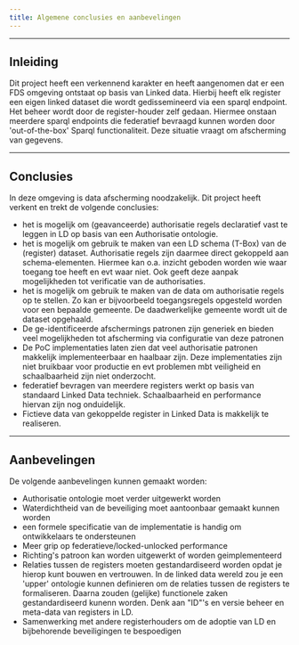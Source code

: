 ```yaml
---
title: Algemene conclusies en aanbevelingen
---
```

---
Inleiding
---
Dit project heeft een verkennend karakter en heeft aangenomen dat er een FDS omgeving ontstaat op basis van Linked data. Hierbij heeft elk register een eigen linked dataset die wordt gedissemineerd via een sparql endpoint. Het beheer wordt door de register-houder zelf gedaan. Hiermee onstaan meerdere sparql endpoints die federatief bevraagd kunnen worden door 'out-of-the-box' Sparql functionaliteit. Deze situatie vraagt om afscherming van gegevens.


---
Conclusies
---

In deze omgeving is data afscherming noodzakelijk. Dit project heeft verkent en trekt de volgende conclusies:

* het is mogelijk om (geavanceerde) authorisatie regels declaratief vast te leggen in LD op basis van een Authorisatie ontologie.
* het is mogelijk om gebruik te maken van een LD schema (T-Box) van de (register) dataset. Authorisatie regels zijn daarmee direct gekoppeld aan schema-elementen. Hiermee kan o.a. inzicht geboden worden wie waar toegang toe heeft en evt waar niet. Ook geeft deze aanpak mogelijkheden tot verificatie van de authorisaties.                      
* het is mogelijk om gebruik te maken van de data om authorisatie regels op te stellen. Zo kan er bijvoorbeeld toegangsregels opgesteld worden voor een bepaalde gemeente. De daadwerkelijke gemeente wordt uit de dataset opgehaald.
* De ge-identificeerde afschermings patronen zijn generiek en bieden veel mogelijkheden tot afscherming via configuratie van deze patronen
* De PoC implementaties laten zien dat veel authorisatie patronen makkelijk implementeerbaar en haalbaar zijn. Deze implementaties zijn niet bruikbaar voor productie en evt problemen mbt veiligheid en schaalbaarheid zijn niet onderzocht.
* federatief bevragen van meerdere registers werkt op basis van standaard Linked Data techniek. Schaalbaarheid en performance hiervan zijn nog onduidelijk.
* Fictieve data van gekoppelde register in Linked Data is makkelijk te realiseren. 

---
Aanbevelingen
---

De volgende aanbevelingen kunnen gemaakt worden:

* Authorisatie ontologie moet verder uitgewerkt worden
* Waterdichtheid van de beveiliging moet aantoonbaar gemaakt kunnen worden
* een formele specificatie van de implementatie is handig om ontwikkelaars te ondersteunen
* Meer grip op federatieve/locked-unlocked performance   
* Richting's patroon kan worden uitgewerkt of worden geimplementeerd
* Relaties tussen de registers moeten gestandardiseerd worden opdat je hierop kunt bouwen en vertrouwen. In de linked data wereld zou je een 'upper' ontologie kunnen definieren om de relaties tussen de registers te formaliseren. Daarna zouden (gelijke) functionele zaken gestandardiseerd kunenn worden. Denk aan "ID"'s en versie beheer en meta-data van registers in LD.
* Samenwerking met andere registerhouders om de adoptie van LD en bijbehorende beveiligingen te bespoedigen




